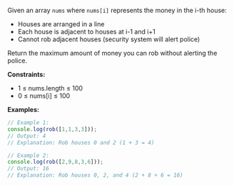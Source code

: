 Given an array `nums` where `nums[i]` represents the money in the i-th house:
- Houses are arranged in a line
- Each house is adjacent to houses at i-1 and i+1
- Cannot rob adjacent houses (security system will alert police)

Return the maximum amount of money you can rob without alerting the police.

**Constraints:**
- 1 ≤ nums.length ≤ 100
- 0 ≤ nums[i] ≤ 100

**Examples:**
```typescript
// Example 1:
console.log(rob([1,1,3,3]));
// Output: 4
// Explanation: Rob houses 0 and 2 (1 + 3 = 4)

// Example 2:
console.log(rob([2,9,8,3,6]));
// Output: 16
// Explanation: Rob houses 0, 2, and 4 (2 + 8 + 6 = 16)
```
